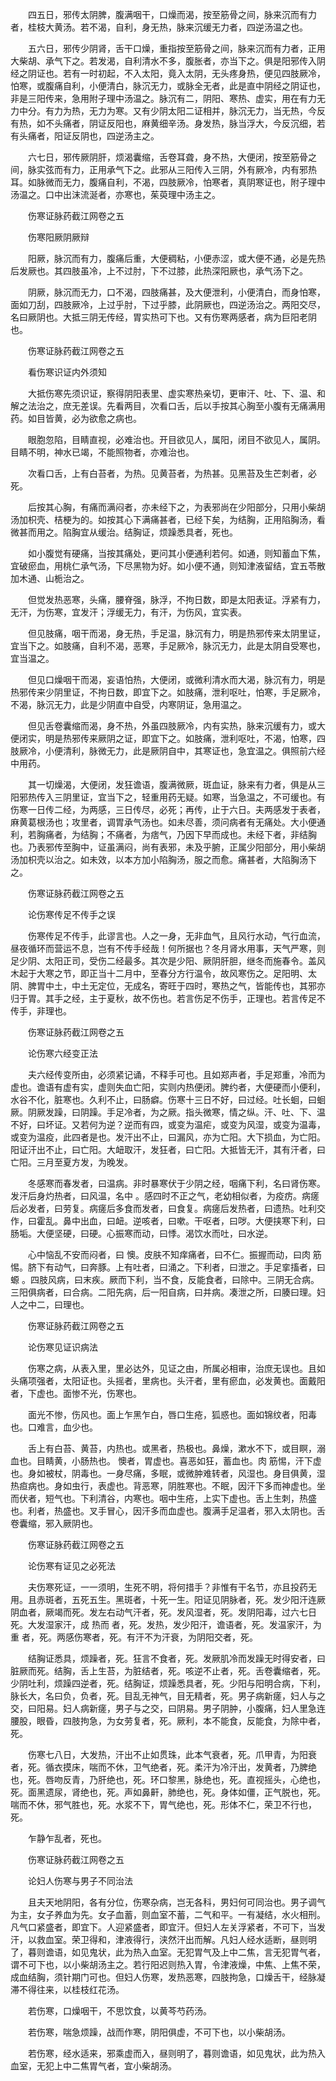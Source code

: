 <!-- { "loadSidebar": true } -->
　　四五日，邪传太阴脾，腹满咽干，口燥而渴，按至筋骨之间，脉来沉而有力者，桂枝大黄汤。若不渴，自利，身无热，脉来沉缓无力者，四逆汤温之也。

　　五六日，邪传少阴肾，舌干口燥，重指按至筋骨之间，脉来沉而有力者，正用大柴胡、承气下之。若发渴，自利清水不多，腹胀者，亦当下之。俱是阳邪传入阴经之阴证也。若有一时初起，不入太阳，竟入太阴，无头疼身热，便见四肢厥冷，怕寒，或腹痛自利，小便清白，脉沉无力，或脉全无者，此是直中阴经之阴证也，非是三阳传来，急用附子理中汤温之。脉沉有二，阴阳、寒热、虚实，用在有力无力中分。有力为热，无力为寒。又有少阴太阳二证相并，脉沉无力，当无热，今反有热，如不头痛者，阴证反阳也，麻黄细辛汤。身发热，脉当浮大，今反沉细，若有头痛者，阳证反阴也，四逆汤主之。

　　六七日，邪传厥阴肝，烦渴囊缩，舌卷耳聋，身不热，大便闭，按至筋骨之间，脉实弦而有力，正用承气下之。此邪从三阳传入三阴，外有厥冷，内有邪热耳。如脉微而无力，腹痛自利，不渴，四肢厥冷，怕寒者，真阴寒证也，附子理中汤温之。口中出沫流涎者，亦寒也，茱萸理中汤主之。

　　伤寒证脉药截江网卷之五

　　伤寒阳厥阴厥辩

　　阳厥，脉沉而有力，腹痛后重，大便稠粘，小便赤涩，或大便不通，必是先热后发厥也。其四肢虽冷，上不过肘，下不过膝，此热深阳厥也，承气汤下之。

　　阴厥，脉沉而无力，口不渴，四肢痛甚，及大便泄利，小便清白，而身怕寒，面如刀刮，四肢厥冷，上过乎肘，下过乎膝，此阴厥也，四逆汤治之。两阳交尽，名曰厥阴也。大抵三阴无传经，胃实热可下也。又有伤寒两感者，病为巨阳老阴也。

　　伤寒证脉药截江网卷之五

　　看伤寒识证内外须知

　　大抵伤寒先须识证，察得阴阳表里、虚实寒热亲切，更审汗、吐、下、温、和解之法治之，庶无差误。先看两目，次看口舌，后以手按其心胸至小腹有无痛满用药。如目皆黄，必为欲愈之病也。

　　眼胞忽陷，目睛直视，必难治也。开目欲见人，属阳，闭目不欲见人，属阴。目睛不明，神水已竭，不能照物者，亦难治也。

　　次看口舌，上有白苔者，为热。见黄苔者，为热甚。见黑苔及生芒刺者，必死。

　　后按其心胸，有痛而满闷者，亦未经下之，为表邪尚在少阳部分，只用小柴胡汤加枳壳、桔梗为的。如按其心下满痛甚者，已经下矣，为结胸，正用陷胸汤，看微甚而用之。陷胸宜从缓治。结胸证，烦躁悉具者，死也。

　　如小腹觉有硬痛，当按其痛处，更问其小便通利若何。如通，则知蓄血下焦，宜破瘀血，用桃仁承气汤，下尽黑物为好。如小便不通，则知津液留结，宜五苓散加木通、山栀治之。

　　但觉发热恶寒，头痛，腰脊强，脉浮，不拘日数，即是太阳表证。浮紧有力，无汗，为伤寒，宜发汗；浮缓无力，有汗，为伤风，宜实表。

　　但见肢痛，咽干而渴，身无热，手足温，脉沉有力，明是热邪传来太阴里证，宜当下之。如肢痛，自利不渴，恶寒，手足厥冷，脉沉无力，此是太阴自受寒也，宜当温之。

　　但见口燥咽干而渴，妄语怕热，大便闭，或微利清水而大渴，脉沉有力，明是热邪传来少阴里证，不拘日数，即宜下之。如肢痛，泄利呕吐，怕寒，手足厥冷，不渴，脉沉无力，此是少阴直中自受，内寒阴证，急用温之。

　　但见舌卷囊缩而渴，身不热，外虽四肢厥冷，内有实热，脉来沉缓有力，或大便闭实，明是热邪传来厥阴之证，即宜下之。如肢痛，泄利呕吐，不渴，怕寒，四肢厥冷，小便清利，脉微无力，此是厥阴自中，其寒证也，急宜温之。俱照前六经中用药。

　　其一切燥渴，大便闭，发狂谵语，腹满微厥，斑血证，脉来有力者，俱是从三阳邪热传入三阴里证，宜当下之，轻重用药无疑。如寒，当急温之，不可缓也。有伤寒一日传二经，为两感，三日传尽，必死；再传，止于六日。夫两感发于表者，麻黄葛根汤也；攻里者，调胃承气汤也。如未尽善，须问病者有无痛处。大小便通利，若胸痛者，为结胸；不痛者，为痞气，乃因下早而成也。未经下者，非结胸也。乃表邪传至胸中，证虽满闷，尚有表邪，未及乎腑，正属少阳部分，用小柴胡汤加枳壳以治之。如未效，以本方加小陷胸汤，服之而愈。痛甚者，大陷胸汤下之。

　　伤寒证脉药截江网卷之五

　　论伤寒传足不传手之误

　　伤寒传足不传手，此谬言也。人之一身，无非血气，且风行水动，气行血流，昼夜循环而营运不息，岂有不传手经哉！何所据也？冬月肾水用事，天气严寒，则足少阴、太阳正司，受伤二经最多。其次是少阳、厥阴肝胆，继冬而施春令。盖风木起于大寒之节，即正当十二月中，至春分方行温令，故风寒伤之。足阳明、太阴、脾胃中土，中土无定位，无成名，寄旺于四时，寒热之气，皆能传也，其邪亦归于胃。其手之经，主于夏秋，故不伤也。若言伤足不伤手，正理也。若言传足不传手，非理也。

　　伤寒证脉药截江网卷之五

　　论伤寒六经变正法

　　夫六经传变所由，必须紧记诵，不释手可也。且如郑声者，手足郑重，冷而为虚也。谵语有虚有实，虚则失血亡阳，实则内热便闭。脾约者，大便硬而小便利，水谷不化，脏寒也。久利不止，曰肠癖。伤寒十三日不好，曰过经。吐长蛔，曰蛔厥。阴厥发躁，曰阴躁。手足冷者，为之厥。指头微寒，情之纵。汗、吐、下、温不好，曰坏证。又若何为逆？逆而有四，或变为温疟，或变为风湿，或变为温毒，或变为温疫，此四者是也。发汗出不止，曰漏风，亦为亡阳。大下损血，为亡阳。阳证汗出不止，曰亡阳。大衄取汗，发狂者，曰亡阳。大抵皆无汗，其有汗者，曰亡阳。三月至夏方发，为晚发。

　　冬感寒而春发者，曰温病。非时暴寒伏于少阴之经，咽痛下利，名曰肾伤寒。发汗后身灼热者，曰风温，名中 。感四时不正之气，老幼相似者，为疫疠。病瘥后必发者，曰劳复。病瘥后多食而发者，曰食复。病瘥后发热者，曰遗热。吐利交作，曰霍乱。鼻中出血，曰衄。逆咳者，曰嗽。干呕者，曰哕。大便挟寒下利，曰肠垢。大便坚硬，曰硬。心振寒而动，曰悸。渴饮水而吐，曰水逆。

　　心中恼乱不安而闷者，曰 懊。皮肤不知痒痛者，曰不仁。振握而动，曰肉 筋惕。脐下有动气，曰奔豚。上有吐者，曰涌之。下利者，曰泄之。手足挛搐者，曰螈 。四肢风病，曰末疾。厥而下利，当不食，反能食者，曰除中。三阴无合病。三阳俱病者，曰合病。二阳先病，后一阳自病，曰并病。凑泄之所，曰腠曰理。妇人之中二，曰理也。

　　伤寒证脉药截江网卷之五

　　论伤寒见证识病法

　　伤寒之病，从表入里，里必达外，见证之由，所属必相审，治庶无误也。且如头痛项强者，太阳证也。头摇者，里病也。头汗者，里有瘀血，必发黄也。面戴阳者，下虚也。面惨不光，伤寒也。

　　面光不惨，伤风也。面上乍黑乍白，唇口生疮，狐惑也。面如锦纹者，阳毒也。口难言，血少也。

　　舌上有白苔、黄苔，内热也。或黑者，热极也。鼻燥，漱水不下，或目瞑，溺血也。目睛黄，小肠热也。 懊者，胃虚也。喜恶如狂，蓄血也。肉 筋惕，汗下虚也。身如被杖，阴毒也。一身尽痛，多眠，或微肿难转者，风湿也。身目俱黄，湿热疸病也。身如虫行，表虚也。背恶寒，阴胜寒也。不眠，因汗下多而神虚也。坐而伏者，短气也。下利清谷，内寒也。咽中生疮，上实下虚也。舌上生刺，热盛也。利者，热盛也。叉手冒心，因汗多而血虚也。腹满手足温者，邪入太阴也。舌卷囊缩，邪入厥阴也。

　　伤寒证脉药截江网卷之五

　　论伤寒有证见之必死法

　　夫伤寒死证，一一须明，生死不明，将何措手？非惟有干名节，亦且投药无用。且赤斑者，五死五生。黑斑者，十死一生。阳证见阴脉者，死。发少阳汗连厥阴血者，厥竭而死。发左右动气汗者，死。发风湿者，死。发阴阳毒，过六七日死。大发湿家汗，成 热而 者，死。发热，发少阳汗，谵语者，死。发温家汗，为重 者，死。两感伤寒者，死。有汗不为汗衰，为阴阳交者，死。

　　结胸证悉具，烦躁者，死。狂言不食者，死。发厥肌冷而发躁无时得安者，曰脏厥而死。结胸，舌上生苔，为脏结者，死。咳逆不止者，死。舌卷囊缩者，死。少阴吐利，烦躁四逆者，死。结胸证，烦躁悉具者，死。少阳与阳明合病，下利，脉长大，名曰负，负者，死。目乱无神气，目无精者，死。男子病新瘥，妇人与之交，曰阳易。妇人病新瘥，男子与之交，曰阴易。男子阴肿，小腹痛，妇人里急连腰股，眼昏，四肢拘急，为女劳复者，死。厥利，本不能食，反能食，为除中者，死。

　　伤寒七八日，大发热，汗出不止如贯珠，此本气衰者，死。爪甲青，为阳衰者，死。循衣摸床，喘而不休，卫气绝者，死。柔汗为冷汗出，发黄者，乃脾绝也，死。唇吻反青，乃肝绝也，死。环口黎黑，脉绝也，死。直视摇头，心绝也，死。面黑遗尿，肾绝也，死。声如鼻鼾，肺绝也，死。身体如僵，正气脱也，死。喘而不休，邪气胜也，死。水浆不下，胃气绝也，死。形体不仁，荣卫不行也，死。

　　乍静乍乱者，死也。

　　伤寒证脉药截江网卷之五

　　论妇人伤寒与男子不同治法

　　且夫天地阴阳，各有分位，伤寒杂病，岂无各科，男妇何可同治也。男子调气为主，女子养血为先。女子血蓄，则血室不蓄，二气和平。一有凝结，水火相刑。凡气口紧盛者，即宜下。人迎紧盛者，即宜汗。但妇人左关浮紧者，不可下，当发汗，以救血室。荣卫得和，津液得行，浃然汗出而解。凡妇人经水适断，昼则明了，暮则谵语，如见鬼状，此为热入血室。无犯胃气及上中二焦，言无犯胃气者，谓不可下也，以小柴胡汤主之。若行阳迟则热入胃，令津液燥，中焦、上焦不荣，成血结胸，须针期门可也。但妇人伤寒，发热恶寒，四肢拘急，口燥舌干，经脉凝滞不得往来，以桂枝红花汤。

　　若伤寒，口燥咽干，不思饮食，以黄芩芍药汤。

　　若伤寒，喘急烦躁，战而作寒，阴阳俱虚，不可下也，以小柴胡汤。

　　若伤寒，经水适来，邪乘虚而入，昼则明了，暮则谵语，如见鬼状，此为热入血室，无犯上中二焦胃气者，宜小柴胡汤。

